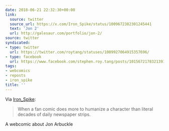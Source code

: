 ```yaml
---
date: 2018-06-21 22:32:30+00:00
link:
  source: twitter
  source_url: https://x.com/Iron_Spike/status/1009672382301245441
  text: 'Jon 2'
  url: http://galesaur.com/portfolio/jon-2/
source: twitter
syndicated:
- type: twitter
  url: https://twitter.com/roytang/statuses/1009927064915357696/
- type: facebook
  url: https://www.facebook.com/stephen.roy.tang/posts/10156721783213912
tags:
- webcomics
- reposts
- iron_spike
title: ''
---
```


Via [Iron_Spike](https://x.com/Iron_Spike/status/1009672382301245441):

> When a fan comic does more to humanize a character than literal decades of daily newspaper strips.

A webcomic about Jon Arbuckle